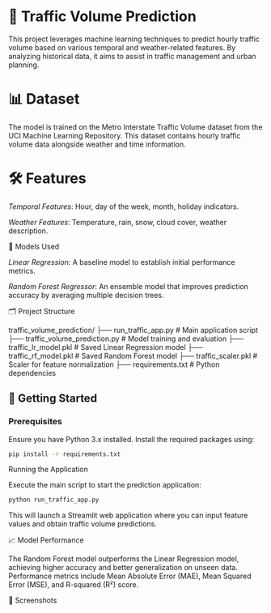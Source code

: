 # 🚗 Traffic Volume Prediction

This project leverages machine learning techniques to predict hourly traffic volume based on various temporal and weather-related features. By analyzing historical data, it aims to assist in traffic management and urban planning.

# 📊 Dataset

The model is trained on the Metro Interstate Traffic Volume dataset from the UCI Machine Learning Repository. This dataset contains hourly traffic volume data alongside weather and time information.

# 🛠️ Features

*Temporal Features*: Hour, day of the week, month, holiday indicators.

*Weather Features*: Temperature, rain, snow, cloud cover, weather description.

🧠 Models Used

*Linear Regression*: A baseline model to establish initial performance metrics.

*Random Forest Regressor*: An ensemble model that improves prediction accuracy by averaging multiple decision trees.

🗂️ Project Structure

traffic_volume_prediction/
├── run_traffic_app.py           # Main application script
├── traffic_volume_prediction.py # Model training and evaluation
├── traffic_lr_model.pkl         # Saved Linear Regression model
├── traffic_rf_model.pkl         # Saved Random Forest model
├── traffic_scaler.pkl           # Scaler for feature normalization
├── requirements.txt             # Python dependencies

## 🚀 Getting Started

### Prerequisites

Ensure you have Python 3.x installed. Install the required packages using:

```bash
pip install -r requirements.txt
```

Running the Application

Execute the main script to start the prediction application:

```bash
python run_traffic_app.py
```

This will launch a Streamlit web application where you can input feature values and obtain traffic volume predictions.

📈 Model Performance

The Random Forest model outperforms the Linear Regression model, achieving higher accuracy and better generalization on unseen data. Performance metrics include Mean Absolute Error (MAE), Mean Squared Error (MSE), and R-squared (R²) score.

📸 Screenshots


